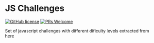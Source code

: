 # JS Challenges
[![GitHub license](https://img.shields.io/github/license/Naereen/StrapDown.js.svg)](https://github.com/GabrielCrackPro/js-challenges/master/LICENSE)
[![PRs Welcome](https://img.shields.io/badge/PRs-welcome-brightgreen.svg?style=flat-square)](https://github.com/GabrielCrackPro/js-challenges/pulls)

Set of javascript challenges with different dificulty levels extracted from <a href="https://www.w3resource.com/javascript-exercises/" target="blank">here</a>

